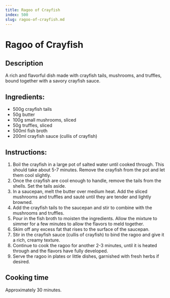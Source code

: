 ```yaml
---
title: Ragoo of Crayfish
index: 500
slug: ragoo-of-crayfish.md
---
```


# Ragoo of Crayfish

## Description
A rich and flavorful dish made with crayfish tails, mushrooms, and truffles, bound together with a savory crayfish sauce.

## Ingredients:
- 500g crayfish tails
- 50g butter
- 100g small mushrooms, sliced
- 50g truffles, sliced
- 500ml fish broth
- 200ml crayfish sauce (cullis of crayfish)

## Instructions:
1. Boil the crayfish in a large pot of salted water until cooked through. This should take about 5-7 minutes. Remove the crayfish from the pot and let them cool slightly.
2. Once the crayfish are cool enough to handle, remove the tails from the shells. Set the tails aside.
3. In a saucepan, melt the butter over medium heat. Add the sliced mushrooms and truffles and sauté until they are tender and lightly browned.
4. Add the crayfish tails to the saucepan and stir to combine with the mushrooms and truffles.
5. Pour in the fish broth to moisten the ingredients. Allow the mixture to simmer for a few minutes to allow the flavors to meld together.
6. Skim off any excess fat that rises to the surface of the saucepan.
7. Stir in the crayfish sauce (cullis of crayfish) to bind the ragoo and give it a rich, creamy texture.
8. Continue to cook the ragoo for another 2-3 minutes, until it is heated through and the flavors have fully developed.
9. Serve the ragoo in plates or little dishes, garnished with fresh herbs if desired.

## Cooking time
Approximately 30 minutes.